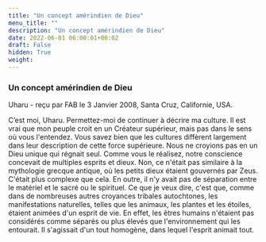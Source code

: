 ```yaml
---
title: "Un concept amérindien de Dieu"
menu_title: ""
description: "Un concept amérindien de Dieu"
date: 2022-06-01 06:00:01+00:02
draft: False
hidden: True
weight:
---
```

### Un concept amérindien de Dieu

Uharu - reçu par FAB le 3 Janvier 2008, Santa Cruz, Californie, USA.

C’est moi, Uharu.
Permettez-moi de continuer à décrire ma culture.
Il est vrai que mon peuple croit en un Créateur supérieur, mais pas dans le sens où vous l'entendez.
Vous savez bien que les cultures diffèrent largement dans leur description de cette force supérieure. Nous ne croyions pas en un Dieu unique qui régnait seul. Comme vous le réalisez, notre conscience concevait de multiples esprits et dieux. Non, ce n'était pas similaire à la mythologie grecque antique, où les petits dieux étaient gouvernés par Zeus. C'était plus complexe que cela.
En outre, il n'y avait pas de séparation entre le matériel et le sacré ou le spirituel. Ce que je veux dire, c'est que, comme dans de nombreuses autres croyances tribales autochtones, les manifestations naturelles, telles que les animaux, les plantes et les étoiles, étaient animées d'un esprit de vie. En effet, les êtres humains n'étaient pas considérés comme séparés ou plus élevés que l'environnement qui les entourait. Il s'agissait d'un tout homogène, dans lequel l'esprit animait tout.